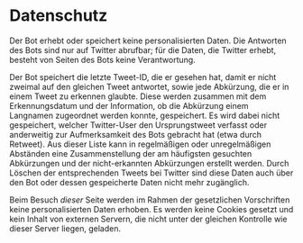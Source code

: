 Datenschutz
===========

Der Bot erhebt oder speichert keine personalisierten Daten. Die Antworten
des Bots sind nur auf Twitter abrufbar; für die Daten, die Twitter erhebt,
besteht von Seiten des Bots keine Verantwortung.

Der Bot speichert die letzte Tweet-ID, die er gesehen hat, damit er nicht
zweimal auf den gleichen Tweet antwortet, sowie jede Abkürzung, die
er in einem Tweet zu erkennen glaubte. Diese werden zusammen mit dem
Erkennungsdatum und der Information, ob die Abkürzung einem Langnamen
zugeordnet werden konnte, gespeichert. Es wird dabei nicht gespeichert,
welcher Twitter-User den Ursprungstweet verfasst oder anderweitig zur
Aufmerksamkeit des Bots gebracht hat (etwa durch Retweet). Aus dieser
Liste kann in regelmäßigen oder unregelmäßigen Abständen eine
Zusammenstellung der am häufigsten gesuchten Abkürzungen und der
nicht-erkannten Abkürzungen erstellt werden. Durch Löschen der
entsprechenden Tweets bei Twitter sind diese Daten auch über den Bot
oder dessen gespeicherte Daten nicht mehr zugänglich.

Beim Besuch *dieser* Seite werden im Rahmen der gesetzlichen
Vorschriften keine personalisierten Daten erhoben. Es werden keine Cookies
gesetzt und kein Inhalt von externen Servern, die nicht unter der gleichen
Kontrolle wie dieser Server liegen, geladen.
